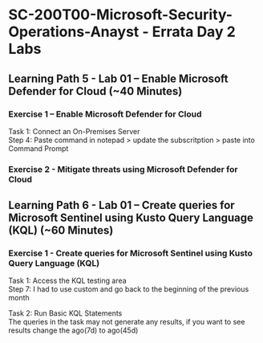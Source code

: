# SC-200T00-Microsoft-Security-Operations-Anayst - Errata Day 2 Labs

## Learning Path 5 - Lab 01 – Enable Microsoft Defender for Cloud (~40 Minutes)
### Exercise 1 – Enable Microsoft Defender for Cloud

Task 1: Connect an On-Premises Server <br>
Step 4: Paste command in notepad > update the subscritption > paste into Command Prompt <br>

### Exercise 2 - Mitigate threats using Microsoft Defender for Cloud

## Learning Path 6 - Lab 01 – Create queries for Microsoft Sentinel using Kusto Query Language (KQL) (~60 Minutes)
### Exercise 1 - Create queries for Microsoft Sentinel using Kusto Query Language (KQL)
Task 1: Access the KQL testing area<br>
Step 7: I had to use custom and go back to the beginning of the previous month <br>

Task 2: Run Basic KQL Statements <br>
The queries in the task may not generate any results, if you want to see results change the ago(7d) to ago(45d)<br>